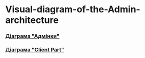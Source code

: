 # Visual-diagram-of-the-Admin-architecture
### [Діаграма "Адмінки"](https://github.com/aaoovava/Visual-diagram-of-the-Admin-architecture/blob/main/diagram-of-the-Admin-architecture.drawio)
### [Діаграма "Client Part"](https://github.com/aaoovava/Visual-diagram-of-the-Admin-architecture/blob/main/diagram-of-the-Client-architecture.drawio)
